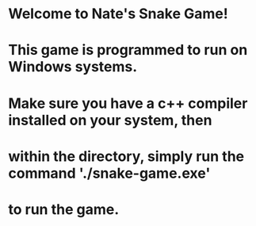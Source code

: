 # Welcome to Nate's Snake Game!
#
# This game is programmed to run on Windows systems.
#
# Make sure you have a c++ compiler installed on your system, then
# within the directory, simply run the command './snake-game.exe'
# to run the game.
